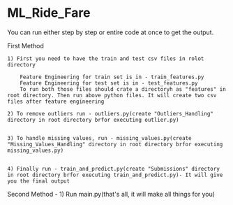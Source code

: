 # ML_Ride_Fare

You can run either step by step or entire code at once to get the output.


First Method

	1) First you need to have the train and test csv files in rolot directory

		Feature Engineering for train set is in - train_features.py
		Feature Engineering for test set is in - test_features.py
		To run both those files should crate a directoryh as "features" in root directory. Then run above python files. It will create two csv files after feature engineering

	2) To remove outliers run - outliers.py(create "Outliers_Handling" directory in root directory brfor executing outlier.py)


	3) To handle missing values, run - missing_values.py(create "Missing_Values_Handling" directory in root directory brfor executing missing_values.py)


	4) Finally run - train_and_predict.py(create "Submissions" directory in root directory brfor executing train_and_predict.py)- It will give you the final output



Second Method - 
	1) Run main.py(that's all, it will make all things for you)

